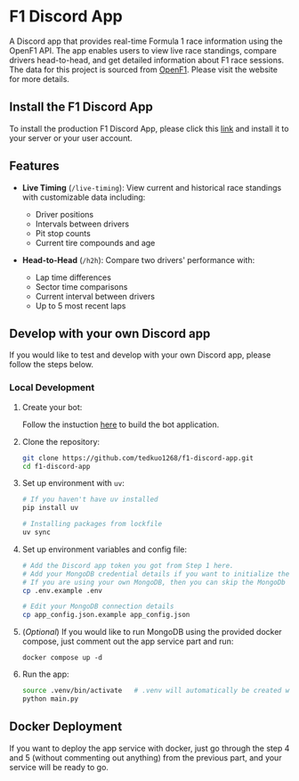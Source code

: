 # F1 Discord App

A Discord app that provides real-time Formula 1 race information using the OpenF1 API. The app enables users to view live race standings, compare drivers head-to-head, and get detailed information about F1 race sessions. The data for this project is sourced from [OpenF1](https://openf1.org). Please visit the website for more details. 

## Install the F1 Discord App

To install the production F1 Discord App, please click this [link](https://discord.com/oauth2/authorize?client_id=1372934394687524874) and install it to your server or your user account.

## Features

- **Live Timing** (`/live-timing`): View current and historical race standings with customizable data including:
  - Driver positions
  - Intervals between drivers
  - Pit stop counts
  - Current tire compounds and age

- **Head-to-Head** (`/h2h`): Compare two drivers' performance with:
  - Lap time differences
  - Sector time comparisons
  - Current interval between drivers
  - Up to 5 most recent laps

## Develop with your own Discord app

If you would like to test and develop with your own Discord app, please follow the steps below.

### Local Development

1. Create your bot:

    Follow the instuction [here](https://guide.pycord.dev/getting-started/creating-your-first-bot) to build the bot application.

2. Clone the repository:
    ```bash
    git clone https://github.com/tedkuo1268/f1-discord-app.git
    cd f1-discord-app
    ```

3. Set up environment with `uv`:
    ```bash
    # If you haven't have uv installed
    pip install uv

    # Installing packages from lockfile
    uv sync
    ```

4. Set up environment variables and config file:
    ```bash
    # Add the Discord app token you got from Step 1 here.
    # Add your MongoDB credential details if you want to initialize the database with docker compose.
    # If you are using your own MongoDB, then you can skip the MongoDb credential part.
    cp .env.example .env

    # Edit your MongoDB connection details
    cp app_config.json.example app_config.json
    ```

5. (*Optional*) If you would like to run MongoDB using the provided docker compose, just comment out the app service part and run:
    ```
    docker compose up -d
    ```

6. Run the app:
    ```bash
    source .venv/bin/activate   # .venv will automatically be created when you run uv sync.
    python main.py
    ```

## Docker Deployment

If you want to deploy the app service with docker, just go through the step 4 and 5 (without commenting out anything) from the previous part, and your service will be ready to go.